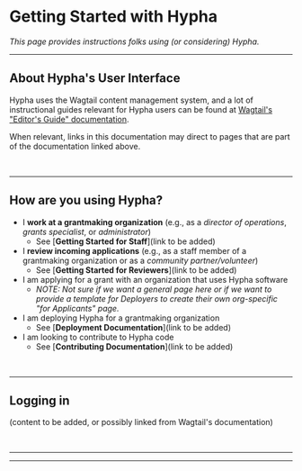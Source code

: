 # Getting Started with Hypha
 *This page provides instructions folks using (or considering) Hypha.*

---

## About Hypha's User Interface


 Hypha uses the Wagtail content management system, and a lot of instructional guides relevant for Hypha users can be found at [Wagtail's "Editor's Guide" documentation](https://docs.wagtail.io/en/stable/editor_manual/index.html).

 When relevant, links in this documentation may direct to pages that are part of the documentation linked above.
 
 <br>

___

## How are you using Hypha?
- I **work at a grantmaking organization** (e.g., as a *director of operations*, *grants specialist*, or *administrator*)
    - See [**Getting Started for Staff**](link to be added)
- I **review incoming applications** (e.g., as a staff member of a grantmaking organization or as a *community partner/volunteer*)
    - See [**Getting Started for Reviewers**](link to be added)
- I am applying for a grant with an organization that uses Hypha software
    - *NOTE: Not sure if we want a general page here or if we want to provide a template for Deployers to create their own org-specific "for Applicants" page.*
- I am deploying Hypha for a grantmaking organization
    - See [**Deployment Documentation**](link to be added)
- I am looking to contribute to Hypha code
    - See [**Contributing Documentation**](link to be added)

<br>

---

## Logging in
(content to be added, or possibly linked from Wagtail's documentation)

<br>

---

[//]: # (add comments in here, they won't show up rendered version)
[//]: # (WHAT ELSE TO ADD?)
[//]: # (Think about What first point of entry for Hypha users looks like - check DFF's implementation and ask about ARDC's deployment)
---




